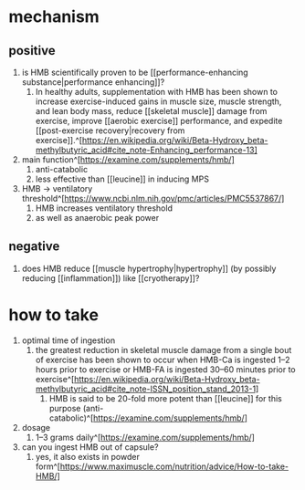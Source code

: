 # mechanism
## positive
1. is HMB scientifically proven to be [[performance-enhancing substance|performance enhancing]]?
	1. In healthy adults, supplementation with HMB has been shown to increase exercise-induced gains in muscle size, muscle strength, and lean body mass, reduce [[skeletal muscle]] damage from exercise, improve [[aerobic exercise]] performance, and expedite [[post-exercise recovery|recovery from exercise]].^[https://en.wikipedia.org/wiki/Beta-Hydroxy_beta-methylbutyric_acid#cite_note-Enhancing_performance-13]
4. main function^[https://examine.com/supplements/hmb/]
	1. anti-catabolic
	2. less effective than [[leucine]] in inducing MPS
5. HMB → ventilatory threshold^[https://www.ncbi.nlm.nih.gov/pmc/articles/PMC5537867/]
	1. HMB increases ventilatory threshold
	2. as well as anaerobic peak power
## negative
1. does HMB reduce [[muscle hypertrophy|hypertrophy]] (by possibly reducing [[inflammation]]) like [[cryotherapy]]?
# how to take
1. optimal time of ingestion
	1. the greatest reduction in skeletal muscle damage from a single bout of exercise has been shown to occur when HMB-Ca is ingested 1–2 hours prior to exercise or HMB-FA is ingested 30–60 minutes prior to exercise^[https://en.wikipedia.org/wiki/Beta-Hydroxy_beta-methylbutyric_acid#cite_note-ISSN_position_stand_2013-1]
		1. HMB is said to be 20-fold more potent than [[leucine]] for this purpose (anti-catabolic)^[https://examine.com/supplements/hmb/]
2. dosage
	1. 1–3 grams daily^[https://examine.com/supplements/hmb/]
3. can you ingest HMB out of capsule?
	1. yes, it also exists in powder form^[https://www.maximuscle.com/nutrition/advice/How-to-take-HMB/]